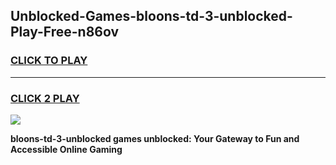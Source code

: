 
## Unblocked-Games-bloons-td-3-unblocked-Play-Free-n86ov
<h3>
<a href="https://premium76.site?title=bloons-td-3-unblocked&ref=23A">CLICK TO PLAY</a></h3>
<hr>

<h3>
<a href="https://premium76.site?title=bloons-td-3-unblocked&ref=23A">CLICK 2 PLAY</a>
  
</h3>

<a href="https://premium76.site?title=bloons-td-3-unblocked&ref=23A"><img src="https://clearcache.store/games.png"></a>


**bloons-td-3-unblocked games unblocked: Your Gateway to Fun and Accessible Online Gaming**
